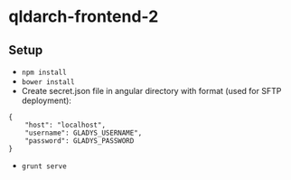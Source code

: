 qldarch-frontend-2
==================

Setup
-----
* `npm install`
* `bower install`
* Create secret.json file in angular directory with format (used for SFTP deployment):
```
{
    "host": "localhost",
    "username": GLADYS_USERNAME",
    "password": GLADYS_PASSWORD
}
```
* `grunt serve`
